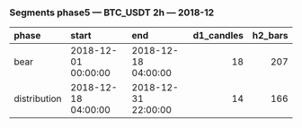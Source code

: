 ### Segments phase5 — BTC_USDT 2h — 2018-12

| phase        | start               | end                 |   d1_candles |   h2_bars |
|:-------------|:--------------------|:--------------------|-------------:|----------:|
| bear         | 2018-12-01 00:00:00 | 2018-12-18 04:00:00 |           18 |       207 |
| distribution | 2018-12-18 04:00:00 | 2018-12-31 22:00:00 |           14 |       166 |